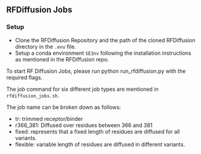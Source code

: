 ## RFDiffusion Jobs
### Setup
- Clone the RFDiffusion Repository and the path of the cloned RFDiffusion directory in the `.env` file.
- Setup a conda environment `SE3nv` following the installation instructions as mentioned in the RFDiffusion repo.

To start RF Diffusion Jobs, please run python run_rfdiffusion.py with the required flags. 

<!-- TODO: ADD INFO ABOUT THE REQUIRED FLAGS -->

The job command for six different job types are mentioned in `rfdiffusion_jobs.sh`.

The job name can be broken down as follows:
- tr: trimmed receptor/binder
- r366_381: Diffused over residues between 366 and 381
- fixed: represents that a fixed length of residues are diffused for all variants.
- flexible: variable length of residues are diffused in different variants.
